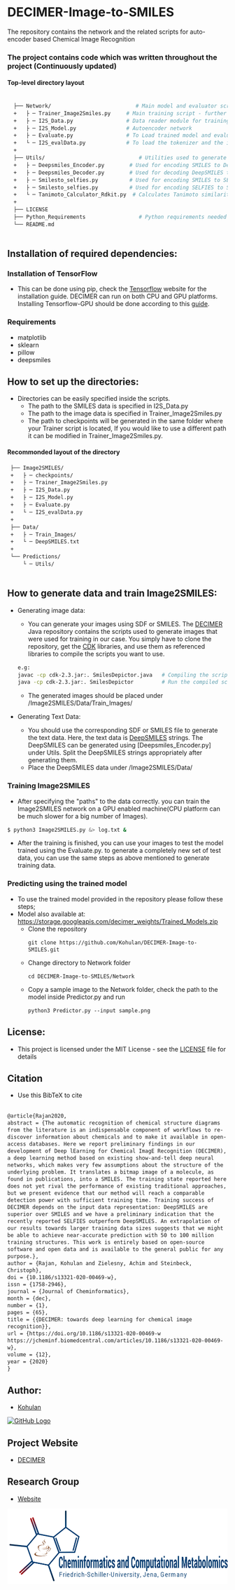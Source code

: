 # DECIMER-Image-to-SMILES
The repository contains the network and the related scripts for auto-encoder based Chemical Image Recognition 

### The project contains code which was written throughout the project (Continuously updated)

#### Top-level directory layout
```bash

  ├── Network/                           # Main model and evaluator scripts
  +   ├ ─ Trainer_Image2Smiles.py     # Main training script - further could be modified for training
  +   ├ ─ I2S_Data.py                 # Data reader module for training
  +   ├ ─ I2S_Model.py                # Autoencoder network
  +   ├ ─ Evaluate.py                 # To Load trained model and evaluate an image (Predicts SMILES)
  +   └ ─ I2S_evalData.py             # To load the tokenizer and the images for evaluation
  +    
  ├── Utils/                              # Utilities used to generate the text data
  +   ├ ─ Deepsmiles_Encoder.py        # Used for encoding SMILES to DeepSMILES
  +   ├ ─ Deepsmiles_Decoder.py        # Used for decoding DeepSMILES to SMILES
  +   ├ ─ Smilesto_selfies.py          # Used for encoding SMILES to SELFIES
  +   ├ ─ Smilesto_selfies.py          # Used for encoding SELFIES to SMILES
  +   └ ─ Tanimoto_Calculator_Rdkit.py  # Calculates Tanimoto similarity on Original VS Predicted SMILES
  + 
  ├── LICENSE
  ├── Python_Requirements                 # Python requirements needed to run the scripts without error
  └── README.md
  
  ```

## Installation of required dependencies:

### Installation of TensorFlow
- This can be done using pip, check the [Tensorflow](https://www.tensorflow.org/install) website for the installation guide. DECIMER can run on both CPU and GPU platforms. Installing Tensorflow-GPU should be done according to this [guide](https://www.tensorflow.org/install/gpu).

### Requirements
  - matplotlib
  - sklearn
  - pillow
  - deepsmiles

## How to set up the directories:

- Directories can be easily specified inside the scripts.
  - The path to the SMILES data is specified in I2S_Data.py 
  - The path to the image data is specified in Trainer_Image2Smiles.py
  - The path to checkpoints will be generated in the same folder where your Trainer script is located, If you would like to use a different path it can be modified in Trainer_Image2Smiles.py.
  
 #### Recommonded layout of the directory
 ```bash
  ├── Image2SMILES/
  +   ├ ─ checkpoints/
  +   ├ ─ Trainer_Image2Smiles.py    
  +   ├ ─ I2S_Data.py                 
  +   ├ ─ I2S_Model.py                
  +   ├ ─ Evaluate.py                 
  +   └ ─ I2S_evalData.py            
  + 
  ├── Data/
  +   ├ ─ Train_Images/
  +   └ ─ DeepSMILES.txt
  +
  └── Predictions/
      └ ─ Utils/
       
 ```
## How to generate data and train Image2SMILES:

- Generating image data:
  - You can generate your images using SDF or SMILES. The [DECIMER](https://github.com/Kohulan/DECIMER/tree/master/src/org/openscience/decimer) Java repository contains the scripts used to generate images that were used for training in our case. You simply have to clone the repository, get the [CDK](https://cdk.github.io) libraries, and use them as referenced libraries to compile the scripts you want to use.
  ```bash
  e.g: 
  javac -cp cdk-2.3.jar:. SmilesDepictor.java   # Compiling the script on your local directory.
  java -cp cdk-2.3.jar:. SmilesDepictor         # Run the compiled script.
  ```
  - The generated images should be placed under /Image2SMILES/Data/Train_Images/
 
 - Generating Text Data:
    - You should use the corresponding SDF or SMILES file to generate the text data. Here, the text data is [DeepSMILES](https://github.com/baoilleach/deepsmiles) strings. The DeepSMILES can be generated using [Deepsmiles_Encoder.py] under Utils. Split the DeepSMILES strings appropriately after generating them.
    - Place the DeepSMILES data under /Image2SMILES/Data/
 
 ### Training Image2SMILES
 - After specifying the "paths" to the data correctly. you can train the Image2SMILES network on a GPU enabled machine(CPU platform can be much slower for a big number of Images).
 ```bash
 $ python3 Image2SMILES.py &> log.txt &
 ```
 - After the training is finished, you can use your images to test the model trained using the Evaluate.py. to generate a completely new set of test data, you can use the same steps as above mentioned to generate training data.

### Predicting using the trained model
- To use the trained model provided in the repository please follow these steps;
- Model also available at: https://storage.googleapis.com/decimer_weights/Trained_Models.zip
  - Clone the repository
    ```
    git clone https://github.com/Kohulan/DECIMER-Image-to-SMILES.git
    ```
  - Change directory to Network folder
    ```
    cd DECIMER-Image-to-SMILES/Network
    ```
  - Copy a sample image to the Network folder, check the path to the model inside Predictor.py and run
    ```
    python3 Predictor.py --input sample.png
    ```
## License:
- This project is licensed under the MIT License - see the [LICENSE](https://github.com/Kohulan/Decimer-Python/blob/master/LICENSE) file for details

## Citation
- Use this BibTeX to cite
```

@article{Rajan2020,
abstract = {The automatic recognition of chemical structure diagrams from the literature is an indispensable component of workflows to re-discover information about chemicals and to make it available in open-access databases. Here we report preliminary findings in our development of Deep lEarning for Chemical ImagE Recognition (DECIMER), a deep learning method based on existing show-and-tell deep neural networks, which makes very few assumptions about the structure of the underlying problem. It translates a bitmap image of a molecule, as found in publications, into a SMILES. The training state reported here does not yet rival the performance of existing traditional approaches, but we present evidence that our method will reach a comparable detection power with sufficient training time. Training success of DECIMER depends on the input data representation: DeepSMILES are superior over SMILES and we have a preliminary indication that the recently reported SELFIES outperform DeepSMILES. An extrapolation of our results towards larger training data sizes suggests that we might be able to achieve near-accurate prediction with 50 to 100 million training structures. This work is entirely based on open-source software and open data and is available to the general public for any purpose.},
author = {Rajan, Kohulan and Zielesny, Achim and Steinbeck, Christoph},
doi = {10.1186/s13321-020-00469-w},
issn = {1758-2946},
journal = {Journal of Cheminformatics},
month = {dec},
number = {1},
pages = {65},
title = {{DECIMER: towards deep learning for chemical image recognition}},
url = {https://doi.org/10.1186/s13321-020-00469-w https://jcheminf.biomedcentral.com/articles/10.1186/s13321-020-00469-w},
volume = {12},
year = {2020}
}

```

## Author:
- [Kohulan](github.com/Kohulan)

[![GitHub Logo](https://github.com/Kohulan/DECIMER-Image-to-SMILES/raw/master/assets/DECIMER.gif)](https://kohulan.github.io/Decimer-Official-Site/)

## Project Website
- [DECIMER](https://kohulan.github.io/Decimer-Official-Site/)

## Research Group
- [Website](https://cheminf.uni-jena.de)

![GitHub Logo](/assets/CheminfGit.png)

